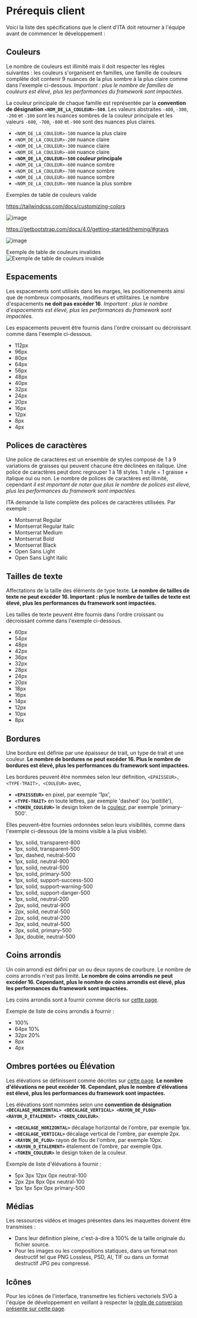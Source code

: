 # Prérequis client

Voici la liste des spécifications que le client d'ITA doit retourner à l'équipe avant de commencer le développement&nbsp;:

## Couleurs

Le nombre de couleurs est illimité mais il doit respecter les règles suivantes&nbsp;: les couleurs s'organisent en familles, une famille de couleurs complète doit contenir 9 nuances de la plus sombre à la plus claire comme dans l'exemple ci-dessous. *Important&nbsp;: plus le nombre de familles de couleurs est élevé, plus les performances du framework sont impactées.*

La couleur principale de chaque famille est représentée par la **convention de désignation `<NOM_DE_LA_COULEUR>-500`**. Les valeurs abstraites `-400`, `-300`, `-200` et `-100` sont les nuances sombres de la couleur principale et les valeurs `-600`, `-700`, `-800` et `-900` sont des nuances plus claires.

* `<NOM_DE_LA_COULEUR>-100` nuance la plus claire 
* `<NOM_DE_LA_COULEUR>-200` nuance claire 
* `<NOM_DE_LA_COULEUR>-300` nuance claire 
* `<NOM_DE_LA_COULEUR>-400` nuance claire 
* **`<NOM_DE_LA_COULEUR>-500` couleur principale**
* `<NOM_DE_LA_COULEUR>-600` nuance sombre
* `<NOM_DE_LA_COULEUR>-700` nuance sombre 
* `<NOM_DE_LA_COULEUR>-800` nuance sombre 
* `<NOM_DE_LA_COULEUR>-900` nuance la plus sombre 

Exemples de table de couleurs valide

https://tailwindcss.com/docs/customizing-colors

![image](https://user-images.githubusercontent.com/13103047/214549972-501c3dea-d4e4-4d90-bc92-dc8ec7026dc0.png)

https://getbootstrap.com/docs/4.0/getting-started/theming/#grays

![image](https://user-images.githubusercontent.com/13103047/214550347-0fa2b6db-33b9-472c-85c5-9d3c06797092.png)

Exemple de table de couleurs invalides
![Exemple de table de couleurs invalide](profile/css-colors-requirements-example-2-invalid.webp)


## Espacements

Les espacements sont utilisés dans les marges, les positionnements ainsi que de nombreux composants, modifieurs et uttilitaires. Le nombre d'espacements **ne doit pas excéder 16**. *Important&nbsp;: plus le nombre d'espacements est élevé, plus les performances du framework sont impactées.*

Les espacements peuvent être fournis dans l'ordre croissant ou décroissant comme dans l'exemple ci-dessous.

* 112px
* 96px
* 80px
* 64px
* 56px
* 48px
* 40px
* 32px
* 24px
* 20px
* 16px
* 12px
* 8px
* 4px

## Polices de caractères

Une police de caractères est un ensemble de styles composé de 1 à 9 variations de graisses qui peuvent chacune être déclinées en italique. Une police de caractères peut donc regrouper 1 à 18 styles. 1 style = 1 graisse + italique oui ou non. Le nombre de polices de caractères est illimité, cependant *il est important de noter que plus le nombre de polices est élevé, plus les performances du framework sont impactées.* 

ITA demande la liste complète des polices de caractères utilisées. Par exemple&nbsp;:

* Montserrat Regular
* Montserrat Regular Italic
* Montserrat Medium
* Montserrat Bold
* Montserrat Black
* Open Sans Light
* Open Sans Light italic

## Tailles de texte

Affectations de la taille des éléments de type texte. **Le nombre de tailles de texte ne peut excéder 16. Important&nbsp;: plus le nombre de tailles de texte est élevé, plus les performances du framework sont impactées.**

Les tailles de texte peuvent être fournis dans l'ordre croissant ou décroissant comme dans l'exemple ci-dessous.

* 60px
* 54px
* 48px
* 42px
* 36px
* 32px
* 28px
* 24px
* 20px
* 18px
* 16px
* 14px
* 12px
* 10px
* 8px

## Bordures

Une bordure est définie par une épaisseur de trait, un type de trait et une couleur. **Le nombre de bordures ne peut excéder 16. Plus le nombre de bordures est élevé, plus les performances du framework sont impactées.**

Les bordures peuvent être nommées selon leur définition, `<EPAISSEUR>, <TYPE-TRAIT>, <COULEUR>` avec,

* **`<EPAISSEUR>`** en pixel, par exemple '1px',
* **`<TYPE-TRAIT>`** en toute lettres, par exemple 'dashed' (ou 'poitillé'),
* **`<TOKEN_COULEUR>`** le design token de la [couleur](#couleurs), par exemple 'primary-500'.

Elles peuvent-être fournies ordonnées selon leurs visibilités, comme dans l'exemple ci-dessous (de la moins visible à la plus visible).

* 1px, solid, transparent-800
* 1px, solid, transparent-500
* 1px, dashed, neutral-500
* 1px, solid, neutral-900
* 1px, solid, neutral-500
* 1px, solid, primary-500
* 1px, solid, support-success-500
* 1px, solid, support-warning-500
* 1px, solid, support-danger-500
* 1px, solid, neutral-200
* 2px, solid, neutral-900
* 2px, solid, neutral-500
* 2px, solid, neutral-200
* 3px, solid, neutral-500
* 3px, solid, primary-500
* 3px, double, neutral-500

## Coins arrondis

Un coin arrondi est défini par un ou deux rayons de courbure. Le nombre de coins arrondis n'est pas limité. **Le nombre de coins arrondis ne peut excéder 16. Cependant, plus le nombre de coins arrondis est élevé, plus les performances du framework sont impactées.**

Les coins arrondis sont à fournir comme décris sur [cette page](https://developer.mozilla.org/fr/docs/Web/CSS/border-top-left-radius).

Exemple de liste de coins arrondis à fournir :

* 100%
* 64px 10%
* 32px 20%
* 8px
* 4px

## Ombres portées ou Élévation

Les élévations se définissent comme décrites sur [cette page](https://developer.mozilla.org/fr/docs/Web/CSS/box-shadow). **Le nombre d'élévations ne peut excéder 16. Cependant, plus le nombre d'élévations est élevé, plus les performances du framework sont impactées.**

Les élévations sont nommées selon une **convention de désignation `<DECALAGE_HORIZONTAL> <DECALAGE_VERTICAL> <RAYON_DE_FLOU> <RAYON_D_ETALEMENT> <TOKEN_COULEUR>`**. 

* **`<DECALAGE_HORIZONTAL>`** décalage horizontal de l'ombre, par exemple 1px.
* **`<DECALAGE_VERTICAL>`** décalage vertical de l'ombre, par exemple 2px.
* **`<RAYON_DE_FLOU>`** rayon de flou de l'ombre, par exemple 10px.
* **`<RAYON_D_ETALEMENT>`** étalement de l'ombre, par exemple 0px.
* **`<TOKEN_COULEUR>`** le design token de la couleur.

Exemple de liste d'élévations à fournir :

* 5px 3px 12px 0px neutral-100
* 2px 2px 8px 0px neutral-100
* 1px 1px 5px 0px primary-500

## Médias

Les ressources vidéos et images présentes dans les maquettes doivent être transmises&nbsp;:

* Dans leur définition pleine, c'est-à-dire à 100% de la taille originale du fichier source.
* Pour les images ou les compositions statiques, dans un format non destructif tel que PNG Lossless, PSD, AI, TIF ou dans un format destructif JPG peu compressé.

## Icônes

Pour les icônes de l'interface, transmettre les fichiers vectoriels SVG à l'équipe de développement en veillant à respecter la [règle de conversion présente sur cette page](https://icomoon.io/#docs/stroke-to-fill).
